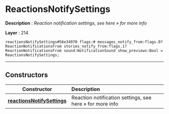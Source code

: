 # ReactionsNotifySettings

**Description** : *Reaction notification settings, see here &raquo; for more info*

**Layer** : 214

```tl
reactionsNotifySettings#56e34970 flags:# messages_notify_from:flags.0?ReactionNotificationsFrom stories_notify_from:flags.1?ReactionNotificationsFrom sound:NotificationSound show_previews:Bool = ReactionsNotifySettings;
```

---

## Constructors

| Constructor | Description |
| :---: | :--- |
| [**reactionsNotifySettings**](constructor/reactionsNotifySettings) | Reaction notification settings, see here » for more info |